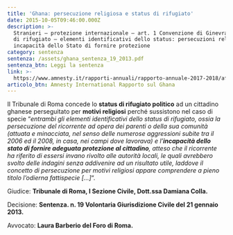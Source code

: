 ```yaml
---
title: 'Ghana: persecuzione religiosa e status di rifugiato'
date: 2015-10-05T09:46:00.000Z
description: >-
  Stranieri – protezione internazionale – art. 1 Convenzione di Ginevra: status
  di rifugiato – elementi identificativi dello status: persecuzioni religiose ed
  incapacità dello Stato di fornire protezione
category: sentenza
sentenza: /assets/ghana_sentenza_19_2013.pdf
sentenza_btn: Leggi la sentenza
link: >-
  https://www.amnesty.it/rapporti-annuali/rapporto-annuale-2017-2018/africa/ghana/
articolo_btn: Amnesty International Rapporto sul Ghana
---
```

Il Tribunale di Roma concede lo **status di rifugiato politico** ad un cittadino ghanese perseguitato per **motivi religiosi** perché sussistono nel caso di specie “_entrambi gli elementi identificativi dello status di rifugiato, ossia la persecuzione del ricorrente ad opera dei parenti o della sua comunità (attuata e minacciata, nel senso delle numerose aggressioni subite tra il 2006 ed il 2008, in casa, nei campi dove lavorava) e l’**incapacità dello stato di fornire adeguata protezione al cittadino**, atteso che il ricorrente ha riferito di essersi invano rivolto alle autorità locali, le quali avrebbero svolto delle indagini senza addivenire ad un risultato utile, laddove il concetto di persecuzione per motivi religiosi appare comprendere a pieno titolo l’odierna fattispecie \[…]_“.

Giudice: **Tribunale di Roma, I Sezione Civile, Dott.ssa Damiana Colla.** 

Decisione: **Sentenza. n. 19 Volontaria Giurisdizione Civile del 21 gennaio 2013.**

Avvocato: **Laura Barberio del Foro di Roma.**
